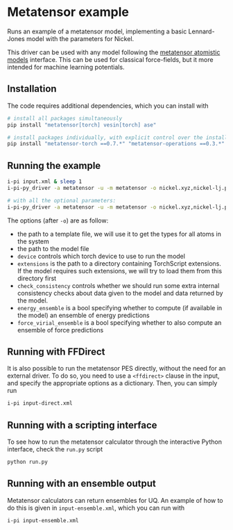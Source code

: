 # Metatensor example

Runs an example of a metatensor model, implementing a basic Lennard-Jones model
with the parameters for Nickel.

This driver can be used with any model following the [metatensor atomistic
models](https://docs.metatensor.org/latest/atomistic/index.html)
interface. This can be used for classical force-fields, but it more intended for
machine learning potentials.

## Installation

The code requires additional dependencies, which you can install with

```bash
# install all packages simultaneously
pip install "metatensor[torch] vesin[torch] ase"

# install packages individually, with explicit control over the installed versions
pip install "metatensor-torch ==0.7.*" "metatensor-operations ==0.3.*"
```

## Running the example

```bash
i-pi input.xml & sleep 1
i-pi-py_driver -a metatensor -u -m metatensor -o nickel.xyz,nickel-lj.pt

# with all the optional parameters:
i-pi-py_driver -a metatensor -u -m metatensor -o nickel.xyz,nickel-lj.pt,device=cpu,extensions=some-extensions-dir/,check_consistency=True
```

The options (after `-o`) are as follow:

- the path to a template file, we will use it to get the types for all atoms in
  the system
- the path to the model file
- `device` controls which torch device to use to run the model
- `extensions` is the path to a directory containing TorchScript extensions. If
  the model requires such extensions, we will try to load them from this
  directory first
- `check_consistency` controls whether we should run some extra internal
  consistency checks about data given to the model and data returned by the
  model.
- `energy_ensemble` is a bool specifying whether to compute (if available in
  the model) an ensemble of energy predictions
- `force_virial_ensemble` is a bool specifying whether to also compute
  an ensemble of force predictions

## Running with FFDirect

It is also possible to run the metatensor PES directly, without the need for an external
driver. To do so, you need to use a `<ffdirect>` clause in the input, and specify
the appropriate options as a dictionary. Then, you can simply run

```bash
i-pi input-direct.xml
```

## Running with a scripting interface

To see how to run the metatensor calculator through the interactive Python interface,
check the `run.py` script

```bash
python run.py
```

## Running with an ensemble output

Metatensor calculators can return ensembles for UQ. An example of how to do this
is given in `input-ensemble.xml`, which you can run with

```bash
i-pi input-ensemble.xml
```
